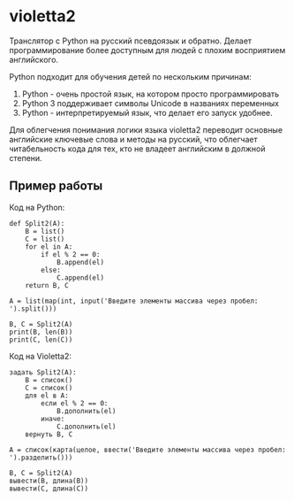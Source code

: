 # violetta2

Транслятор с Python на русский псевдоязык и обратно. Делает программирование более доступным для людей с плохим восприятием английского.

Python подходит для обучения детей по нескольким причинам: 

1. Python - очень простой язык, на котором просто программировать
2. Python 3 поддерживает символы Unicode в названиях переменных
2. Python - интерпретируемый язык, что делает его запуск удобнее.

Для облегчения понимания логики языка violetta2 переводит основные английские ключевые слова и методы на русский, что облегчает читабельность кода для тех, кто не владеет английским в должной степени.

## Пример работы

Код на Python:

```
def Split2(A):
    B = list()
    C = list()
    for el in A:
        if el % 2 == 0:
            B.append(el)
        else:
            C.append(el)
    return B, C

A = list(map(int, input('Введите элементы массива через пробел: ').split()))

B, C = Split2(A)
print(B, len(B))
print(C, len(C))
```

Код на Violetta2:

```
задать Split2(A):
    B = список()
    C = список()
    для el в A:
        если el % 2 == 0:
            B.дополнить(el)
        иначе:
            C.дополнить(el)
    вернуть B, C

A = список(карта(целое, ввести('Введите элементы массива через пробел: ').разделить()))

B, C = Split2(A)
вывести(B, длина(B))
вывести(C, длина(C))
```
